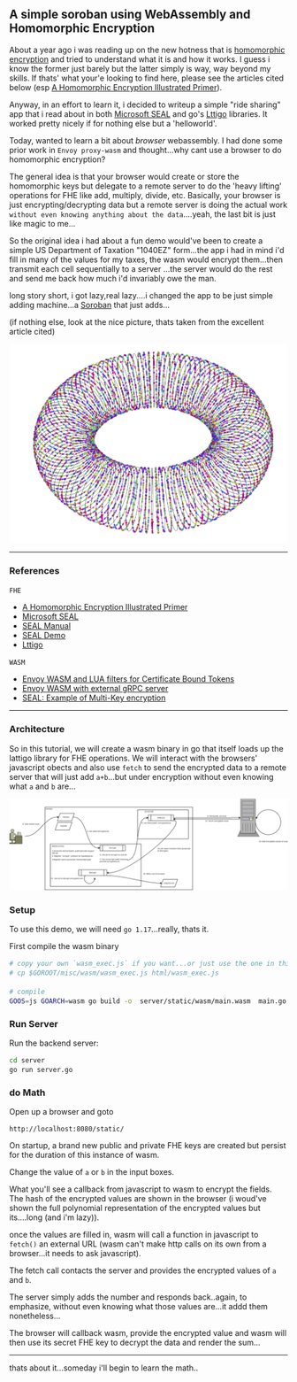 
## A simple soroban using WebAssembly and Homomorphic Encryption

About a year ago i was reading up on the new hotness that is [homomorphic encryption](https://en.wikipedia.org/wiki/Homomorphic_encryption) and tried to understand what it is and how it works.   I guess i know the former just barely but the latter simply is way, way beyond my  skills.  If thats' what your'e looking to find here, please see the articles cited below (esp [A Homomorphic Encryption Illustrated Primer](https://humanata.com/blog/illustrated_primer/)).

Anyway, in an effort to learn it, i decided to writeup a simple "ride sharing" app that i read about in both [Microsoft SEAL](https://github.com/microsoft/SEAL) and go's [Lttigo](https://github.com/ldsec/lattigo) libraries.  It worked pretty nicely if for nothing else but a 'helloworld'.

Today, wanted to learn a bit about _browser_ webassembly.  I had done some prior work in `Envoy proxy-wasm` and thought...why cant use a browser to do homomorphic encryption?

The general idea is that your browser would create or store the homomorphic keys but delegate to a remote server to do the 'heavy lifting' operations for FHE like add, multiply, divide, etc.  Basically, your browser is just encrypting/decrypting data but a remote server is doing the actual work `without even knowing anything about the data`....yeah, the last bit is just like magic to me...

So the original idea i had about a fun demo would've been to create a simple US Department of Taxation "1040EZ" form...the app i had in mind i'd fill in many of the values for my taxes, the wasm would encrypt them...then transmit each cell sequentially to a server ...the server would do the rest and send me back how much i'd invariably owe the man.

long story short, i got lazy,real lazy....i changed the app to be just simple adding machine...a [Soroban](https://en.wikipedia.org/wiki/Soroban) that just adds...

(if nothing else, look at the nice picture, thats taken from the excellent article cited)

![images/thumbnail.png](images/thumbnail.png)

---

### References

`FHE`

- [A Homomorphic Encryption Illustrated Primer](https://humanata.com/blog/illustrated_primer/)
- [Microsoft SEAL](https://github.com/microsoft/SEAL)
- [SEAL Manual](https://www.microsoft.com/en-us/research/uploads/prod/2017/11/sealmanual-2-3-1.pdf)
- [SEAL Demo](https://github.com/microsoft/SEAL-Demo)
- [Lttigo](https://github.com/ldsec/lattigo)

`WASM`

- [Envoy WASM and LUA filters for Certificate Bound Tokens](https://github.com/salrashid123/envoy_cert_bound_token)
- [Envoy WASM with external gRPC server](https://github.com/salrashid123/envoy_wasm)
- [SEAL: Example of Multi-Key encryption](https://github.com/microsoft/SEAL/issues/206)

---

### Architecture

So in this tutorial, we will create a wasm binary in go that itself loads up the lattigo library for FHE operations.  We will interact with the browsers' javascript obects and also use `fetch` to send the encrypted data to a remote server that will just add `a+b`...but under encryption without even knowing what `a` and `b` are...

![images/wasm_fhe.png](images/wasm_fhe.png)



### Setup

To use this demo, we will need `go 1.17`...really, thats it.


First compile the wasm binary
```bash
# copy your own `wasm_exec.js` if you want...or just use the one in this repo
# cp $GOROOT/misc/wasm/wasm_exec.js html/wasm_exec.js

# compile
GOOS=js GOARCH=wasm go build -o  server/static/wasm/main.wasm  main.go
```

### Run Server

Run the backend server:

```bash
cd server
go run server.go
```

### do Math

Open up a browser and goto

```
http://localhost:8080/static/
```

On startup, a brand new public and private FHE keys are created but persist for the duration of this instance of wasm.

Change the value of `a` or `b` in the  input boxes.

What you'll see a callback from javascript to wasm to encrypt the fields.  The hash of the encrypted values are shown in the browser (i woud've shown the full polynomial representation of the encrypted values but its....long (and i'm lazy)).

once the values are filled in, wasm will call a function in javascript to `fetch()` an external URL (wasm can't make http calls on its own from a browser...it needs to ask javascript).

The fetch call contacts the server and provides the encrypted values of `a` and `b`.   

The server simply adds the number and responds back..again, to emphasize, without even knowing what those values are...it addd them nonetheless...

The browser will callback wasm, provide the encrypted value and wasm will then use its secret FHE key to decrypt the data and render the sum...

---

thats about it...someday i'll begin to learn the math..


